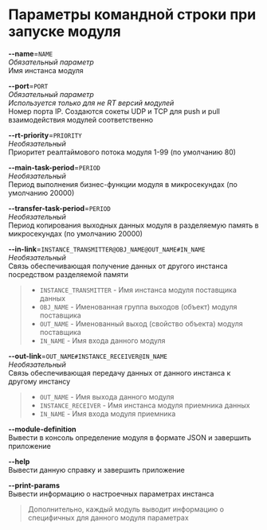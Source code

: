 Параметры командной строки при запуске модуля
=============================================

**--name**=`NAME`  
*Обязательный параметр*  
Имя инстанса модуля

**--port**=`PORT`  
*Обязательный параметр*  
*Используется только для не RT версий модулей*  
Номер порта IP. Создаются сокеты UDP и TCP для push и pull взаимодействия модулей соответственно

**--rt-priority**=`PRIORITY`  
*Необязательный*  
Приоритет реалтаймового потока модуля 1-99 (по умолчанию 80)

**--main-task-period**=`PERIOD`  
*Необязательный*  
Период выполнения бизнес-функции модуля в микросекундах (по умолчанию 20000)

**--transfer-task-period**=`PERIOD`  
*Необязательный*  
Период копирования выходных данных модуля в разделяемую память в микросекундах (по умолчанию 20000)

**--in-link**=`INSTANCE_TRANSMITTER@OBJ_NAME@OUT_NAME#IN_NAME`  
*Необязательный*  
Связь обеспечивающая получение данных от другого инстанса посредством разделяемой памяти
>- `INSTANCE_TRANSMITTER` - Имя инстанса модуля поставщика данных
>- `OBJ_NAME` - Именованная группа выходов (объект) модуля поставщика
>- `OUT_NAME` - Именованный выход (свойство объекта) модуля поставщика
>- `IN_NAME` - Имя входа данного модуля

**--out-link**=`OUT_NAME#INSTANCE_RECEIVER@IN_NAME`  
*Необязательный*  
Связь обеспечивающая передачу данных от данного инстанса к другому инстансу
>- `OUT_NAME` - Имя выхода данного модуля
>- `INSTANCE_RECEIVER` - Имя инстанса модуля приемника данных
>- `IN_NAME` - Имя входа модуля приемника

**--module-definition**  
Вывести в консоль определение модуля в формате JSON и завершить приложение

**--help**  
Вывести данную справку и завершить приложение

**--print-params**  
Вывести информацию о настроечных параметрах инстанса

> Дополнительно, каждый модуль выводит информацию о специфичных для данного модуля параметрах
